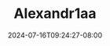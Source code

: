 --- 
title: "Alexandr1aa"
description: "video   Alexandr1aa yandex    "
date: 2024-07-16T09:24:27-08:00
file_code: "ci7ihw70y3lo"
draft: false
cover: "owdckzzkazozv1e2.jpg"
tags: ["indo", "bokep-indo", "bokep-viral", "bokep-ig"]
length: 61
fld_id: "1483120"
foldername: "Alexandr1aa"
categories: ["Alexandr1aa"]
views: 0
---